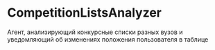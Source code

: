 # CompetitionListsAnalyzer
Агент, анализирующий конкурсные списки разных вузов и уведомляющий об изменениях положения пользователя в таблице
